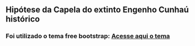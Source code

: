 ## Hipótese da Capela do extinto Engenho Cunhaú histórico

### Foi utilizado o tema free bootstrap: [Acesse aqui o tema](https://startbootstrap.com/previews/grayscale)
